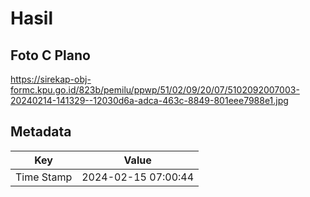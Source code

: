 # Hasil

## Foto C Plano

https://sirekap-obj-formc.kpu.go.id/823b/pemilu/ppwp/51/02/09/20/07/5102092007003-20240214-141329--12030d6a-adca-463c-8849-801eee7988e1.jpg


## Metadata

| Key        | Value               |
| ---------- | ------------------- |
| Time Stamp | 2024-02-15 07:00:44 |




